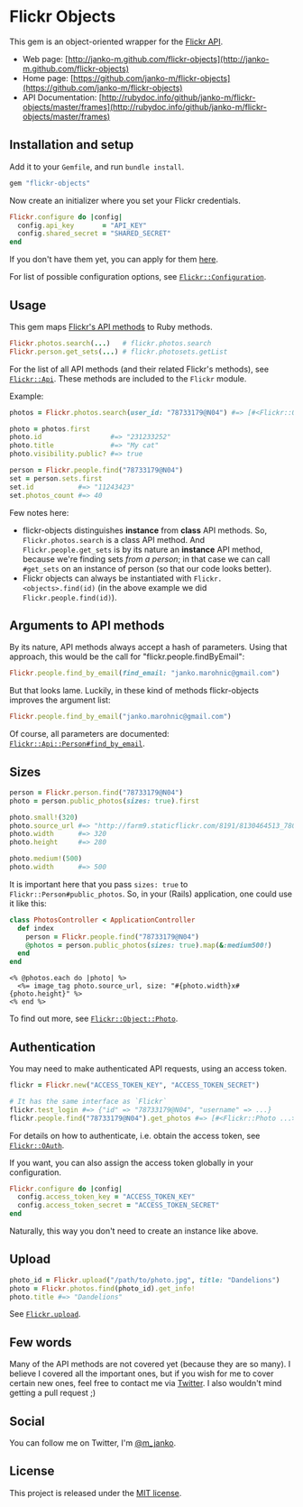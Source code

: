 # Flickr Objects

This gem is an object-oriented wrapper for the [Flickr API](http://flickr.com/api).

- Web page: [http://janko-m.github.com/flickr-objects](http://janko-m.github.com/flickr-objects)
- Home page: [https://github.com/janko-m/flickr-objects](https://github.com/janko-m/flickr-objects)
- API Documentation: [http://rubydoc.info/github/janko-m/flickr-objects/master/frames](http://rubydoc.info/github/janko-m/flickr-objects/master/frames)

## Installation and setup

Add it to your `Gemfile`, and run `bundle install`.

```ruby
gem "flickr-objects"
```

Now create an initializer where you set your Flickr credentials.

```ruby
Flickr.configure do |config|
  config.api_key       = "API_KEY"
  config.shared_secret = "SHARED_SECRET"
end
```

If you don't have them yet, you can apply for them
[here](http://www.flickr.com/services/apps/create/apply).

For list of possible configuration options, see
[`Flickr::Configuration`](http://rubydoc.info/github/janko-m/flickr-objects/master/Flickr/Configuration).

## Usage

This gem maps [Flickr's API methods](http://flickr.com/api) to Ruby methods.

```ruby
Flickr.photos.search(...)   # flickr.photos.search
Flickr.person.get_sets(...) # flickr.photosets.getList
```

For the list of all API methods (and their related Flickr's methods), see
[`Flickr::Api`](http://rubydoc.info/github/janko-m/flickr-objects/master/Flickr/Api).
These methods are included to the `Flickr` module.

Example:

```ruby
photos = Flickr.photos.search(user_id: "78733179@N04") #=> [#<Flickr::Object::Photo: ...>, #<Flickr::Object::Photo: ...>, ...]

photo = photos.first
photo.id                 #=> "231233252"
photo.title              #=> "My cat"
photo.visibility.public? #=> true

person = Flickr.people.find("78733179@N04")
set = person.sets.first
set.id           #=> "11243423"
set.photos_count #=> 40
```

Few notes here:

- flickr-objects distinguishes **instance** from **class** API methods. So,
  `Flickr.photos.search` is a class API method. And `Flickr.people.get_sets`
  is by its nature an **instance** API method, because we're finding sets
  *from a person*; in that case we can call `#get_sets` on an instance of
  person (so that our code looks better).
- Flickr objects can always be instantiated with `Flickr.<objects>.find(id)`
  (in the above example we did `Flickr.people.find(id)`).

## Arguments to API methods

By its nature, API methods always accept a hash of parameters. Using that approach,
this would be the call for "flickr.people.findByEmail":

```ruby
Flickr.people.find_by_email(find_email: "janko.marohnic@gmail.com")
```

But that looks lame. Luckily, in these kind of methods flickr-objects improves
the argument list:

```ruby
Flickr.people.find_by_email("janko.marohnic@gmail.com")
```

Of course, all parameters are documented:
[`Flickr::Api::Person#find_by_email`](http://rubydoc.info/github/janko-m/flickr-objects/master/Flickr/Api/Person#find_by_email-instance_method).

## Sizes

```ruby
person = Flickr.person.find("78733179@N04")
photo = person.public_photos(sizes: true).first

photo.small!(320)
photo.source_url #=> "http://farm9.staticflickr.com/8191/8130464513_780e01decd_n.jpg"
photo.width      #=> 320
photo.height     #=> 280

photo.medium!(500)
photo.width      #=> 500
```

It is important here that you pass `sizes: true` to `Flickr::Person#public_photos`.
So, in your (Rails) application, one could use it like this:

```ruby
class PhotosController < ApplicationController
  def index
    person = Flickr.people.find("78733179@N04")
    @photos = person.public_photos(sizes: true).map(&:medium500!)
  end
end
```
```erb
<% @photos.each do |photo| %>
  <%= image_tag photo.source_url, size: "#{photo.width}x#{photo.height}" %>
<% end %>
```

To find out more, see [`Flickr::Object::Photo`](http://rubydoc.info/github/janko-m/flickr-objects/master/Flickr/Object/Photo).

## Authentication

You may need to make authenticated API requests, using an access token.

```ruby
flickr = Flickr.new("ACCESS_TOKEN_KEY", "ACCESS_TOKEN_SECRET")

# It has the same interface as `Flickr`
flickr.test_login #=> {"id" => "78733179@N04", "username" => ...}
flickr.people.find("78733179@N04").get_photos #=> [#<Flickr::Photo ...>, #<Flickr::Photo, ...>, ...]
```

For details on how to authenticate, i.e. obtain the access token, see
[`Flickr::OAuth`](http://rubydoc.info/github/janko-m/flickr-objects/master/Flickr/OAuth).

If you want, you can also assign the access token globally in your configuration.

```ruby
Flickr.configure do |config|
  config.access_token_key = "ACCESS_TOKEN_KEY"
  config.access_token_secret = "ACCESS_TOKEN_SECRET"
end
```

Naturally, this way you don't need to create an instance like above.

## Upload

```ruby
photo_id = Flickr.upload("/path/to/photo.jpg", title: "Dandelions")
photo = Flickr.photos.find(photo_id).get_info!
photo.title #=> "Dandelions"
```

See [`Flickr.upload`](http://rubydoc.info/github/janko-m/flickr-objects/master/Flickr/Api/General#upload-instance_method).

## Few words

Many of the API methods are not covered yet (because they are so many).
I believe I covered all the important ones, but if you wish for me to
cover certain new ones, feel free to contact me via [Twitter](https://twitter.com/m_janko).
I also wouldn't mind getting a pull request ;)

## Social

You can follow me on Twitter, I'm [@m_janko](https://twitter.com/m_janko).

## License

This project is released under the [MIT license](LICENSE).
